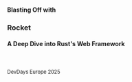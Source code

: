 #### Blasting Off with

### Rocket

#### A Deep Dive into Rust's Web Framework

&nbsp;


<small>

DevDays Europe 2025

</small>


<aside class="notes">
</aside>
